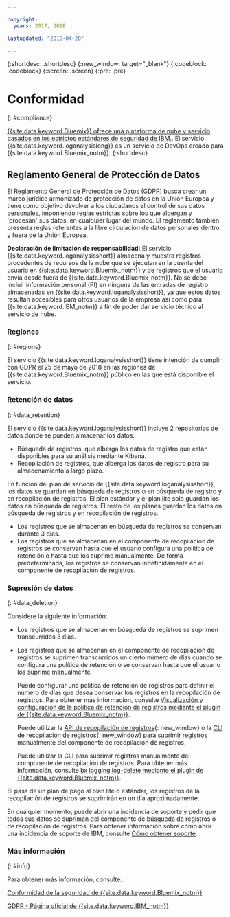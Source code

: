 ```yaml
---

copyright:
  years: 2017, 2018

lastupdated: "2018-04-20"

---
```



{:shortdesc: .shortdesc}
{:new_window: target="_blank"}
{:codeblock: .codeblock}
{:screen: .screen}
{:pre: .pre}


# Conformidad
{: #compliance}

[{{site.data.keyword.Bluemix}} ofrece una plataforma de nube y servicio basados en los estrictos estándares de seguridad de IBM.](/docs/security/compliance.html#compliance). El servicio {{site.data.keyword.loganalysislong}} es un servicio de DevOps creado para {{site.data.keyword.Bluemix_notm}}.
{:shortdesc}


## Reglamento General de Protección de Datos

El Reglamento General de Protección de Datos (GDPR) busca crear un marco jurídico armonizado de protección de datos en la Unión Europea y tiene como objetivo devolver a los ciudadanos el control de sus datos personales, imponiendo reglas estrictas sobre los que albergan y 'procesan' sus datos, en cualquier lugar del mundo. El reglamento también presenta reglas referentes a la libre circulación de datos personales dentro y fuera de la Unión Europea. 

**Declaración de limitación de responsabilidad:** El servicio {{site.data.keyword.loganalysisshort}} almacena y muestra registros procedentes de recursos de la nube que se ejecutan en la cuenta del usuario en {{site.data.keyword.Bluemix_notm}} y de registros que el usuario envía desde fuera de {{site.data.keyword.Bluemix_notm}}. No se debe incluir información personal (PI) en ninguna de las entradas de registro almacenadas en {{site.data.keyword.loganalysisshort}}, ya que estos datos resultan accesibles para otros usuarios de la empresa así como para {{site.data.keyword.IBM_notm}} a fin de poder dar servicio técnico al servicio de nube. 

### Regiones
{: #regions}

El servicio {{site.data.keyword.loganalysisshort}} tiene intención de cumplir con GDPR el 25 de mayo de 2018 en las regiones de {{site.data.keyword.Bluemix_notm}} público en las que está disponible el servicio. 


### Retención de datos
{: #data_retention}

El servicio {{site.data.keyword.loganalysisshort}} incluye 2 repositorios de datos donde se pueden almacenar los datos:  

* Búsqueda de registros, que alberga los datos de registro que están disponibles para su análisis mediante Kibana.
* Recopilación de registros, que alberga los datos de registro para su almacenamiento a largo plazo. 

En función del plan de servicio de {{site.data.keyword.loganalysisshort}}, los datos se guardan en búsqueda de registros o en búsqueda de registro y en recopilación de registros. El plan estándar y el plan lite solo guardan los datos en búsqueda de registros. El resto de los planes guardan los datos en búsqueda de registros y en recopilación de registros.

* Los registros que se almacenan en búsqueda de registros se conservan durante 3 días.
* Los registros que se almacenan en el componente de recopilación de registros se conservan hasta que el usuario configura una política de retención o hasta que los suprime manualmente. De forma predeterminada, los registros se conservan indefinidamente en el componente de recopilación de registros.



### Supresión de datos
{: #data_deletion}

Considere la siguiente información:

* Los registros que se almacenan en búsqueda de registros se suprimen transcurridos 3 días.

* Los registros que se almacenan en el componente de recopilación de registros se suprimen transcurridos un cierto número de días cuando se configura una política de retención o se conservan hasta que el usuario los suprime manualmente.  

    Puede configurar una política de retención de registros para definir el número de días que desea conservar los registros en la recopilación de registros. Para obtener más información, consulte [Visualización y configuración de la política de retención de registros mediante el plugin de {{site.data.keyword.Bluemix_notm}}](/docs/services/CloudLogAnalysis/how-to/manage-logs/configuring_retention_policy_cloud.html#configuring_retention_policy).

    Puede utilizar la [API de recopilación de registros](https://console.bluemix.net/apidocs/948-ibm-cloud-log-collection-api?&language=node&env_id=ibm%3Ayp%3Aus-south#introduction){: new_window} o la [CLI de recopilación de registros](/docs/services/CloudLogAnalysis/reference/log_analysis_cli_cloud.html#log_analysis_cli){: new_window} para suprimir registros manualmente del componente de recopilación de registros. 

    Puede utilizar la CLI para suprimir registros manualmente del componente de recopilación de registros. Para obtener más información, consulte [bx logging log-delete mediante el plugin de {{site.data.keyword.Bluemix_notm}}](/docs/services/CloudLogAnalysis/how-to/manage-logs/deleting_logs_cloud.html#deleting_logs).


Si pasa de un plan de pago al plan lite o estándar, los registros de la recopilación de registros se suprimirán en un día aproximadamente.

En cualquier momento, puede abrir una incidencia de soporte y pedir que todos sus datos se supriman del componente de búsqueda de registros o de recopilación de registros. Para obtener información sobre cómo abrir una incidencia de soporte de IBM, consulte [Cómo obtener soporte](https://www.{DomainName}/docs/support/index.html#contacting-support).



### Más información
{: #info}

Para obtener más información, consulte:

[Conformidad de la seguridad de {{site.data.keyword.Bluemix_notm}}](/docs/security/compliance.html#compliance)

[GDPR - Página oficial de {{site.data.keyword.IBM_notm}}](https://www.ibm.com/data-responsibility/gdpr/)



